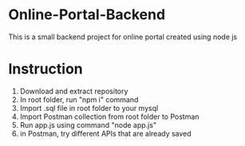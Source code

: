 # Online-Portal-Backend
This is a small backend project for online portal created using node js

# Instruction

1. Download and extract repository
2. In root folder, run "npm i" command
3. Import .sql file in root folder to your mysql
4. Import Postman collection from root folder to Postman
5. Run app.js using command "node app.js"
6. in Postman, try different APIs that are already saved

